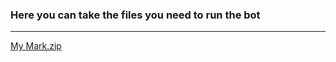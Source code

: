 ### Here you can take the files you need to run the bot
---
[My Mark.zip](https://github.com/AlexGrom1989/MarkBot/files/8466777/My.Mark.zip)

